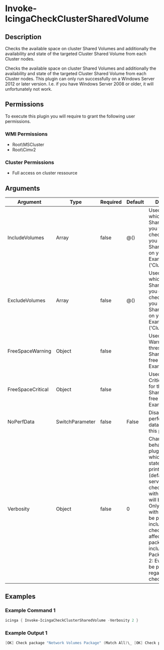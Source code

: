 
# Invoke-IcingaCheckClusterSharedVolume

## Description

Checks the available space on cluster Shared Volumes and additionally the availability
and state of the targeted Cluster Shared Volume from each Cluster nodes.

Checks the available space on cluster Shared Volumes and additionally the availability
and state of the targeted Cluster Shared Volume from each Cluster nodes. This plugin can only
run successfully on a Windows Server 2012 or later version. I.e. if you have Windows Server 2008 or older,
it will unfortunately not work.

## Permissions

To execute this plugin you will require to grant the following user permissions.

### WMI Permissions

* Root\MSCluster
* Root\Cimv2

### Cluster Permissions

* Full access on cluster ressource

## Arguments

| Argument | Type | Required | Default | Description |
| ---      | ---  | ---      | ---     | ---         |
| IncludeVolumes | Array | false | @() | Used to Filter out which Cluster Shared Volumes you want to check, provided you have several SharedVolumes on your system. Example ('Cluster disk 2') |
| ExcludeVolumes | Array | false | @() | Used to Filter out which Cluster Shared Volumes you don't want to check, provided you have several SharedVolumes on your system. Example ('Cluster disk 2'). |
| FreeSpaceWarning | Object | false |  | Used to specify a Warning threshold for the SharedVolume free space in %. Example (10) |
| FreeSpaceCritical | Object | false |  | Used to specify a Critical threshold for the SharedVolume free space in %. Example (5) |
| NoPerfData | SwitchParameter | false | False | Disables the performance data output of this plugin |
| Verbosity | Object | false | 0 | Changes the behavior of the plugin output which check states are printed: 0 (default): Only service checks/packages with state not OK will be printed 1: Only services with not OK will be printed including OK checks of affected check packages including Package config 2: Everything will be printed regardless of the check state |

## Examples

### Example Command 1

```powershell
icinga { Invoke-IcingaCheckClusterSharedVolume -Verbosity 2 }
```

### Example Output 1

```powershell
[OK] Check package "Network Volumes Package" (Match All)\_ [OK] Check package "Cluster Resource Package" (Match All) \_ [OK] Cluster Disk 1 Status: Online \_ [OK] Storage Qos Resource Status: Online\_ [OK] Check package "SharedVolume Cluster Disk 2" (Match All) \_ [OK] Cluster Disk 2 Fault State: NoFaults \_ [OK] Cluster Disk 2 FreeSpace: 89.06% \_ [OK] Cluster Disk 2 RedirectedAccess: False \_ [OK] Cluster Disk 2 State: Online \_ [OK] Check package "Members" (Match All)\_ [OK] Check package "SharedVolume Cluster Disk 2 (Node: volume-node1)" (Match All)\_ [OK] Cluster Disk 2 Block RedirectedIOReason: NotBlockRedirected\_ [OK] Cluster Disk 2 FileSystem RedirectedIOReason: NotFileSystemRedirected\_ [OK] Cluster Disk 2 StateInfo: Direct\_ [OK] Check package "SharedVolume Cluster Disk 2 (Node: volume-node2)" (Match All) \_ [OK] Cluster Disk 2 Block RedirectedIOReason: NotBlockRedirected \_ [OK] Cluster Disk 2 FileSystem RedirectedIOReason: NotFileSystemRedirected\_ [OK] Cluster Disk 2 StateInfo: Direct\_ [OK] Check package "SharedVolume Cluster Disk 3" (Match All) \_ [OK] Cluster Disk 3 Fault State: NoFaults \_ [OK] Cluster Disk 3 FreeSpace: 89.06% \_ [OK] Cluster Disk 3 RedirectedAccess: False \_ [OK] Cluster Disk 3 State: Online \_ [OK] Check package "Members" (Match All)\_ [OK] Check package "SharedVolume Cluster Disk 3 (Node: volume-node1)" (Match All)\_ [OK] Cluster Disk 3 Block RedirectedIOReason: NotBlockRedirected\_ [OK] Cluster Disk 3 FileSystem RedirectedIOReason: NotFileSystemRedirected\_ [OK] Cluster Disk 3 StateInfo: Direct \_ [OK] Check package "SharedVolume Cluster Disk 3 (Node: volume-node2)" (Match All)\_ [OK] Cluster Disk 3 Block RedirectedIOReason: NotBlockRedirected\_ [OK] Cluster Disk 3 FileSystem RedirectedIOReason: NotFileSystemRedirected\_ [OK] Cluster Disk 3 StateInfo: Direct| 'cluster_disk_2_freespace'=89.06%;;;0;100 'storage_qos_resource_status'=2;3;4 'cluster_disk_1_status'=2;3;4 'cluster_disk_3_freespace'=89.06%;;;0;100
```
